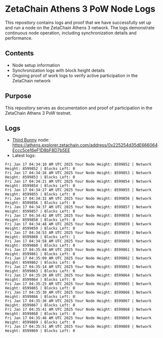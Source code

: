 # ZetaChain Athens 3 PoW Node Logs
This repository contains logs and proof that we have successfully set up and run a node on the ZetaChain Athens 3 network. The logs demonstrate continuous node operation, including synchronization details and performance.

## Contents
- Node setup information
- Synchronization logs with block height details
- Ongoing proof of work logs to verify active participation in the ZetaChain network

## Purpose
This repository serves as documentation and proof of participation in the ZetaChain Athens 3 PoW testnet.

## Logs

- [Third Bunny](https://thirdbunny.xyz/) node: https://athens.explorer.zetachain.com/address/0x225254d35dE666064Eccc5ce16eF1D8bF8D7b5EE
- Latest logs:
```
Fri Jan 17 04:34:10 AM UTC 2025 Your Node Height: 8599852 | Network Height: 8599852 | Blocks Left: 0
Fri Jan 17 04:34:16 AM UTC 2025 Your Node Height: 8599853 | Network Height: 8599853 | Blocks Left: 0
Fri Jan 17 04:34:21 AM UTC 2025 Your Node Height: 8599854 | Network Height: 8599854 | Blocks Left: 0
Fri Jan 17 04:34:27 AM UTC 2025 Your Node Height: 8599855 | Network Height: 8599855 | Blocks Left: 0
Fri Jan 17 04:34:32 AM UTC 2025 Your Node Height: 8599856 | Network Height: 8599856 | Blocks Left: 0
Fri Jan 17 04:34:37 AM UTC 2025 Your Node Height: 8599857 | Network Height: 8599857 | Blocks Left: 0
Fri Jan 17 04:34:42 AM UTC 2025 Your Node Height: 8599858 | Network Height: 8599858 | Blocks Left: 0
Fri Jan 17 04:34:48 AM UTC 2025 Your Node Height: 8599859 | Network Height: 8599859 | Blocks Left: 0
Fri Jan 17 04:34:53 AM UTC 2025 Your Node Height: 8599859 | Network Height: 8599860 | Blocks Left: 1
Fri Jan 17 04:34:58 AM UTC 2025 Your Node Height: 8599860 | Network Height: 8599860 | Blocks Left: 0
Fri Jan 17 04:35:04 AM UTC 2025 Your Node Height: 8599861 | Network Height: 8599861 | Blocks Left: 0
Fri Jan 17 04:35:09 AM UTC 2025 Your Node Height: 8599862 | Network Height: 8599862 | Blocks Left: 0
Fri Jan 17 04:35:14 AM UTC 2025 Your Node Height: 8599863 | Network Height: 8599863 | Blocks Left: 0
Fri Jan 17 04:35:20 AM UTC 2025 Your Node Height: 8599864 | Network Height: 8599864 | Blocks Left: 0
Fri Jan 17 04:35:25 AM UTC 2025 Your Node Height: 8599865 | Network Height: 8599865 | Blocks Left: 0
Fri Jan 17 04:35:30 AM UTC 2025 Your Node Height: 8599866 | Network Height: 8599866 | Blocks Left: 0
Fri Jan 17 04:35:36 AM UTC 2025 Your Node Height: 8599867 | Network Height: 8599867 | Blocks Left: 0
Fri Jan 17 04:35:41 AM UTC 2025 Your Node Height: 8599868 | Network Height: 8599868 | Blocks Left: 0
Fri Jan 17 04:35:46 AM UTC 2025 Your Node Height: 8599869 | Network Height: 8599869 | Blocks Left: 0
Fri Jan 17 04:35:51 AM UTC 2025 Your Node Height: 8599869 | Network Height: 8599869 | Blocks Left: 0
```
